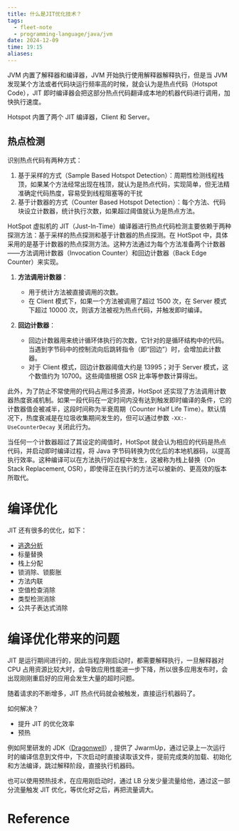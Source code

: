 ```yaml
---
title: 什么是JIT优化技术？
tags:
  - fleet-note
  - programming-language/java/jvm
date: 2024-12-09
time: 19:15
aliases:
---
```

JVM 内置了解释器和编译器，JVM 开始执行使用解释器解释执行，但是当 JVM 发现某个方法或者代码块运行频率高的时候，就会认为是热点代码（Hotspot Code），JIT 即时编译器会把这部分热点代码翻译成本地的机器代码进行调用，加快执行速度。

Hotspot 内置了两个 JIT 编译器，Client 和 Server。

## 热点检测

识别热点代码有两种方式：
1. 基于采样的方式（Sample Based Hotspot Detection）：周期性检测线程栈顶，如果某个方法经常出现在栈顶，就认为是热点代码，实现简单，但无法精准确定代码热度，容易受到线程阻塞等的干扰
2. 基于计数器的方式（Counter Based Hotspot Detection）：每个方法、代码块设立计数器，统计执行次数，如果超过阈值就认为是热点方法。

HotSpot 虚拟机的 JIT（Just-In-Time）编译器进行热点代码检测主要依赖于两种探测方法：基于采样的热点探测和基于计数器的热点探测。在 HotSpot 中，具体采用的是基于计数器的热点探测方法。这种方法通过为每个方法准备两个计数器——方法调用计数器（Invocation Counter）和回边计数器（Back Edge Counter）来实现。

1. **方法调用计数器**：
   - 用于统计方法被直接调用的次数。
   - 在 Client 模式下，如果一个方法被调用了超过 1500 次，在 Server 模式下超过 10000 次，则该方法被视为热点代码，并触发即时编译。

2. **回边计数器**：
   - 回边计数器用来统计循环体执行的次数，它针对的是循环结构中的代码。当遇到字节码中的控制流向后跳转指令（即“回边”）时，会增加此计数器。
   - 对于 Client 模式，回边计数器阈值大约是 13995；对于 Server 模式，这个数值约为 10700。这些阈值根据 OSR 比率等参数计算得出。

此外，为了防止不常使用的代码占用过多资源，HotSpot 还实现了方法调用计数器热度衰减机制。如果一段代码在一定时间内没有达到触发即时编译的条件，它的计数器值会被减半，这段时间称为半衰周期（Counter Half Life Time）。默认情况下，热度衰减是在垃圾收集期间发生的，但可以通过参数 `-XX:-UseCounterDecay` 关闭此行为。

当任何一个计数器超过了其设定的阈值时，HotSpot 就会认为相应的代码是热点代码，并启动即时编译过程，将 Java 字节码转换为优化后的本地机器码，以提高执行效率。这种编译可以在方法执行的过程中发生，这被称为栈上替换（On Stack Replacement, OSR），即使得正在执行的方法可以被新的、更高效的版本所取代。

# 编译优化

JIT 还有很多的优化，如下：
* [逃逸分析](逃逸分析)
* 标量替换
* 栈上分配
* 锁消除、锁膨胀
* 方法内联
* 空值检查消除
* 类型检测消除
* 公共子表达式消除

# 编译优化带来的问题

JIT 是运行期间进行的，因此当程序刚启动时，都需要解释执行，一旦解释器对 CPU 占用资源比较大时，会导致应用性能进一步下降，所以很多应用发布时，会出现刚刚重启好的应用会发生大量的超时问题。

随着请求的不断增多，JIT 热点代码就会被触发，直接运行机器码了。

如何解决？
* 提升 JIT 的优化效率
* 预热

例如阿里研发的 JDK（[Dragonwell](https://github.com/dragonwell-project/dragonwell8/wiki/Alibaba-Dragonwell8-User-Guide#jwarmup)）, 提供了 JwarmUp，通过记录上一次运行时的编译信息到文件中，下次启动时直接读取该文件，提前完成类的加载、初始化和方法编译，跳过解释阶段，直接执行机器码。

也可以使用预热技术，在应用刚启动时，通过 LB 分发少量流量给他，通过这一部分流量触发 JIT 优化，等优化好之后，再把流量调大。



# Reference